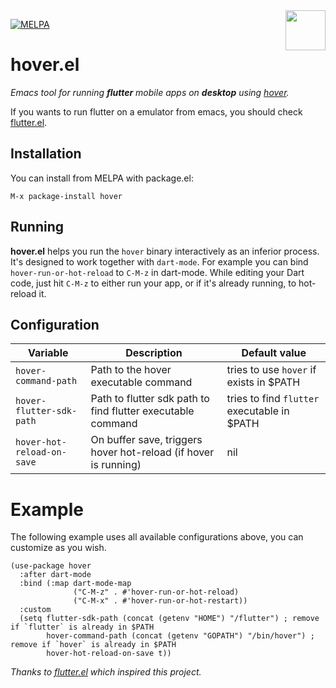 <img align="right"  src="https://github.com/go-flutter-desktop/hover/blob/master/assets/app/icon.png" width="64"/>

[![MELPA](https://melpa.org/packages/hover-badge.svg)](https://melpa.org/#/hover)

# hover.el

_Emacs tool for running **flutter** mobile apps on **desktop** using [hover](https://github.com/go-flutter-desktop/hover)._

If you wants to run flutter on a emulator from emacs, you should check [flutter.el](https://github.com/amake/flutter.el).

## Installation

You can install from MELPA with package.el:

```
M-x package-install hover
```

## Running
**hover.el** helps you run the `hover` binary interactively as an inferior process. It's designed to work together with `dart-mode`.
For example you can bind `hover-run-or-hot-reload` to `C-M-z` in dart-mode. While editing your Dart code, just hit `C-M-z` to either run your app, or if it's already running, to hot-reload it.

## Configuration

| Variable  |  Description  | Default value |
| ------------------- | ------------------- | ----------------|
| `hover-command-path` |  Path to the hover executable command | tries to use `hover` if exists in $PATH |
|  `hover-flutter-sdk-path` |  Path to flutter sdk path to find flutter executable command | tries to find `flutter` executable in $PATH |
| `hover-hot-reload-on-save` | On buffer save, triggers hover hot-reload (if hover is running) | nil |

# Example

The following example uses all available configurations above, you can customize as you wish.

```elisp
(use-package hover
  :after dart-mode
  :bind (:map dart-mode-map
              ("C-M-z" . #'hover-run-or-hot-reload)
              ("C-M-x" . #'hover-run-or-hot-restart))
  :custom
  (setq flutter-sdk-path (concat (getenv "HOME") "/flutter") ; remove if `flutter` is already in $PATH
        hover-command-path (concat (getenv "GOPATH") "/bin/hover") ; remove if `hover` is already in $PATH
        hover-hot-reload-on-save t))
```


_Thanks to [flutter.el](https://github.com/amake/flutter.el) which inspired this project._
